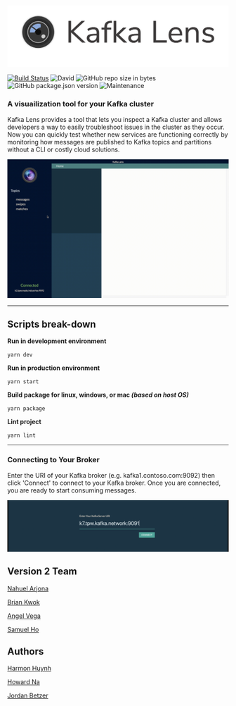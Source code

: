 ![Kafka Lens Logo](assets/images/kl-f-logo.png)

[![Build Status](https://travis-ci.com/kafka-lens/kafka-lens.svg?branch=master)](https://travis-ci.com/kafka-lens/kafka-lens)
![David](https://img.shields.io/david/oslabs-beta/kafka-lens?color=brightgreen)
![GitHub repo size in bytes](https://img.shields.io/github/repo-size/oslabs-beta/kafka-lens.svg)
![GitHub package.json version](https://img.shields.io/github/package-json/v/oslabs-beta/kafka-lens.svg)
![Maintenance](https://img.shields.io/maintenance/yes/2019.svg)

### A visuailization tool for your Kafka cluster

Kafka Lens provides a tool that lets you inspect a Kafka cluster and allows developers a way to easily troubleshoot issues in the cluster as they occur. Now you can quickly test whether new services are functioning correctly by monitoring how messages are published to Kafka topics and partitions without a CLI or costly cloud solutions.

![Screen Capture](assets/images/kl-g.gif)

***

## Scripts break-down

**Run in development environment**
```
yarn dev
```
**Run in production environment**
```
yarn start
```

**Build package for linux, windows, or mac *(based on host OS)***
```
yarn package
```

**Lint project**
```
yarn lint
```

***

### Connecting to Your Broker

Enter the URI of your Kafka broker (e.g. kafka1.contoso.com:9092) then click 'Connect' to connect to your Kafka broker. Once you are connected, you are ready to start consuming messages.

![](assets/images/cp-rm.gif)

## Version 2 Team

[Nahuel Arjona](https://github.com/nahuelarjonadev)

[Brian Kwok](https://github.com/briankwok15)

[Angel Vega](https://github.com/AngelEvelyn)

[Samuel Ho](https://github.com/samueldaraho)

## Authors

[Harmon Huynh](https://github.com/iAmHarmon)

[Howard Na](https://github.com/howardNa)

[Jordan Betzer](https://github.com/jordanzobean)
